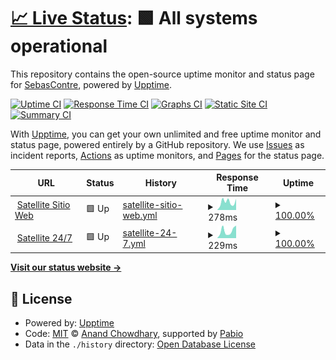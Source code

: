 # [📈 Live Status](https://status.satellite.moe): <!--live status--> **🟩 All systems operational**

This repository contains the open-source uptime monitor and status page for [SebasContre](https://status.satellite.moe), powered by [Upptime](https://github.com/upptime/upptime).

[![Uptime CI](https://github.com/sebascontre/upptime-satellite/workflows/Uptime%20CI/badge.svg)](https://github.com/sebascontre/upptime-satellite/actions?query=workflow%3A%22Uptime+CI%22)
[![Response Time CI](https://github.com/sebascontre/upptime-satellite/workflows/Response%20Time%20CI/badge.svg)](https://github.com/sebascontre/upptime-satellite/actions?query=workflow%3A%22Response+Time+CI%22)
[![Graphs CI](https://github.com/sebascontre/upptime-satellite/workflows/Graphs%20CI/badge.svg)](https://github.com/sebascontre/upptime-satellite/actions?query=workflow%3A%22Graphs+CI%22)
[![Static Site CI](https://github.com/sebascontre/upptime-satellite/workflows/Static%20Site%20CI/badge.svg)](https://github.com/sebascontre/upptime-satellite/actions?query=workflow%3A%22Static+Site+CI%22)
[![Summary CI](https://github.com/sebascontre/upptime-satellite/workflows/Summary%20CI/badge.svg)](https://github.com/sebascontre/upptime-satellite/actions?query=workflow%3A%22Summary+CI%22)

With [Upptime](https://upptime.js.org), you can get your own unlimited and free uptime monitor and status page, powered entirely by a GitHub repository. We use [Issues](https://github.com/sebascontre/upptime-satellite/issues) as incident reports, [Actions](https://github.com/sebascontre/upptime-satellite/actions) as uptime monitors, and [Pages](https://status.satellite.moe) for the status page.

<!--start: status pages-->
<!-- This summary is generated by Upptime (https://github.com/upptime/upptime) -->
<!-- Do not edit this manually, your changes will be overwritten -->
<!-- prettier-ignore -->
| URL | Status | History | Response Time | Uptime |
| --- | ------ | ------- | ------------- | ------ |
| <img alt="" src="https://icons.duckduckgo.com/ip3/satellite.moe.ico" height="13"> [Satellite Sitio Web](https://satellite.moe) | 🟩 Up | [satellite-sitio-web.yml](https://github.com/sebascontre/upptime-satellite/commits/HEAD/history/satellite-sitio-web.yml) | <details><summary><img alt="Response time graph" src="./graphs/satellite-sitio-web/response-time-week.png" height="20"> 278ms</summary><br><a href="https://status.satellite.moe/history/satellite-sitio-web"><img alt="Response time 260" src="https://img.shields.io/endpoint?url=https%3A%2F%2Fraw.githubusercontent.com%2Fsebascontre%2Fupptime-satellite%2FHEAD%2Fapi%2Fsatellite-sitio-web%2Fresponse-time.json"></a><br><a href="https://status.satellite.moe/history/satellite-sitio-web"><img alt="24-hour response time 393" src="https://img.shields.io/endpoint?url=https%3A%2F%2Fraw.githubusercontent.com%2Fsebascontre%2Fupptime-satellite%2FHEAD%2Fapi%2Fsatellite-sitio-web%2Fresponse-time-day.json"></a><br><a href="https://status.satellite.moe/history/satellite-sitio-web"><img alt="7-day response time 278" src="https://img.shields.io/endpoint?url=https%3A%2F%2Fraw.githubusercontent.com%2Fsebascontre%2Fupptime-satellite%2FHEAD%2Fapi%2Fsatellite-sitio-web%2Fresponse-time-week.json"></a><br><a href="https://status.satellite.moe/history/satellite-sitio-web"><img alt="30-day response time 260" src="https://img.shields.io/endpoint?url=https%3A%2F%2Fraw.githubusercontent.com%2Fsebascontre%2Fupptime-satellite%2FHEAD%2Fapi%2Fsatellite-sitio-web%2Fresponse-time-month.json"></a><br><a href="https://status.satellite.moe/history/satellite-sitio-web"><img alt="1-year response time 260" src="https://img.shields.io/endpoint?url=https%3A%2F%2Fraw.githubusercontent.com%2Fsebascontre%2Fupptime-satellite%2FHEAD%2Fapi%2Fsatellite-sitio-web%2Fresponse-time-year.json"></a></details> | <details><summary><a href="https://status.satellite.moe/history/satellite-sitio-web">100.00%</a></summary><a href="https://status.satellite.moe/history/satellite-sitio-web"><img alt="All-time uptime 100.00%" src="https://img.shields.io/endpoint?url=https%3A%2F%2Fraw.githubusercontent.com%2Fsebascontre%2Fupptime-satellite%2FHEAD%2Fapi%2Fsatellite-sitio-web%2Fuptime.json"></a><br><a href="https://status.satellite.moe/history/satellite-sitio-web"><img alt="24-hour uptime 100.00%" src="https://img.shields.io/endpoint?url=https%3A%2F%2Fraw.githubusercontent.com%2Fsebascontre%2Fupptime-satellite%2FHEAD%2Fapi%2Fsatellite-sitio-web%2Fuptime-day.json"></a><br><a href="https://status.satellite.moe/history/satellite-sitio-web"><img alt="7-day uptime 100.00%" src="https://img.shields.io/endpoint?url=https%3A%2F%2Fraw.githubusercontent.com%2Fsebascontre%2Fupptime-satellite%2FHEAD%2Fapi%2Fsatellite-sitio-web%2Fuptime-week.json"></a><br><a href="https://status.satellite.moe/history/satellite-sitio-web"><img alt="30-day uptime 100.00%" src="https://img.shields.io/endpoint?url=https%3A%2F%2Fraw.githubusercontent.com%2Fsebascontre%2Fupptime-satellite%2FHEAD%2Fapi%2Fsatellite-sitio-web%2Fuptime-month.json"></a><br><a href="https://status.satellite.moe/history/satellite-sitio-web"><img alt="1-year uptime 100.00%" src="https://img.shields.io/endpoint?url=https%3A%2F%2Fraw.githubusercontent.com%2Fsebascontre%2Fupptime-satellite%2FHEAD%2Fapi%2Fsatellite-sitio-web%2Fuptime-year.json"></a></details>
| <img alt="" src="https://icons.duckduckgo.com/ip3/twitch.tv.ico" height="13"> [Satellite 24/7](https://twitch.tv/satellitemoe) | 🟩 Up | [satellite-24-7.yml](https://github.com/sebascontre/upptime-satellite/commits/HEAD/history/satellite-24-7.yml) | <details><summary><img alt="Response time graph" src="./graphs/satellite-24-7/response-time-week.png" height="20"> 229ms</summary><br><a href="https://status.satellite.moe/history/satellite-24-7"><img alt="Response time 211" src="https://img.shields.io/endpoint?url=https%3A%2F%2Fraw.githubusercontent.com%2Fsebascontre%2Fupptime-satellite%2FHEAD%2Fapi%2Fsatellite-24-7%2Fresponse-time.json"></a><br><a href="https://status.satellite.moe/history/satellite-24-7"><img alt="24-hour response time 398" src="https://img.shields.io/endpoint?url=https%3A%2F%2Fraw.githubusercontent.com%2Fsebascontre%2Fupptime-satellite%2FHEAD%2Fapi%2Fsatellite-24-7%2Fresponse-time-day.json"></a><br><a href="https://status.satellite.moe/history/satellite-24-7"><img alt="7-day response time 229" src="https://img.shields.io/endpoint?url=https%3A%2F%2Fraw.githubusercontent.com%2Fsebascontre%2Fupptime-satellite%2FHEAD%2Fapi%2Fsatellite-24-7%2Fresponse-time-week.json"></a><br><a href="https://status.satellite.moe/history/satellite-24-7"><img alt="30-day response time 211" src="https://img.shields.io/endpoint?url=https%3A%2F%2Fraw.githubusercontent.com%2Fsebascontre%2Fupptime-satellite%2FHEAD%2Fapi%2Fsatellite-24-7%2Fresponse-time-month.json"></a><br><a href="https://status.satellite.moe/history/satellite-24-7"><img alt="1-year response time 211" src="https://img.shields.io/endpoint?url=https%3A%2F%2Fraw.githubusercontent.com%2Fsebascontre%2Fupptime-satellite%2FHEAD%2Fapi%2Fsatellite-24-7%2Fresponse-time-year.json"></a></details> | <details><summary><a href="https://status.satellite.moe/history/satellite-24-7">100.00%</a></summary><a href="https://status.satellite.moe/history/satellite-24-7"><img alt="All-time uptime 100.00%" src="https://img.shields.io/endpoint?url=https%3A%2F%2Fraw.githubusercontent.com%2Fsebascontre%2Fupptime-satellite%2FHEAD%2Fapi%2Fsatellite-24-7%2Fuptime.json"></a><br><a href="https://status.satellite.moe/history/satellite-24-7"><img alt="24-hour uptime 100.00%" src="https://img.shields.io/endpoint?url=https%3A%2F%2Fraw.githubusercontent.com%2Fsebascontre%2Fupptime-satellite%2FHEAD%2Fapi%2Fsatellite-24-7%2Fuptime-day.json"></a><br><a href="https://status.satellite.moe/history/satellite-24-7"><img alt="7-day uptime 100.00%" src="https://img.shields.io/endpoint?url=https%3A%2F%2Fraw.githubusercontent.com%2Fsebascontre%2Fupptime-satellite%2FHEAD%2Fapi%2Fsatellite-24-7%2Fuptime-week.json"></a><br><a href="https://status.satellite.moe/history/satellite-24-7"><img alt="30-day uptime 100.00%" src="https://img.shields.io/endpoint?url=https%3A%2F%2Fraw.githubusercontent.com%2Fsebascontre%2Fupptime-satellite%2FHEAD%2Fapi%2Fsatellite-24-7%2Fuptime-month.json"></a><br><a href="https://status.satellite.moe/history/satellite-24-7"><img alt="1-year uptime 100.00%" src="https://img.shields.io/endpoint?url=https%3A%2F%2Fraw.githubusercontent.com%2Fsebascontre%2Fupptime-satellite%2FHEAD%2Fapi%2Fsatellite-24-7%2Fuptime-year.json"></a></details>

<!--end: status pages-->

[**Visit our status website →**](https://status.satellite.moe)

## 📄 License

- Powered by: [Upptime](https://github.com/upptime/upptime)
- Code: [MIT](./LICENSE) © [Anand Chowdhary](https://anandchowdhary.com), supported by [Pabio](https://pabio.com)
- Data in the `./history` directory: [Open Database License](https://opendatacommons.org/licenses/odbl/1-0/)
